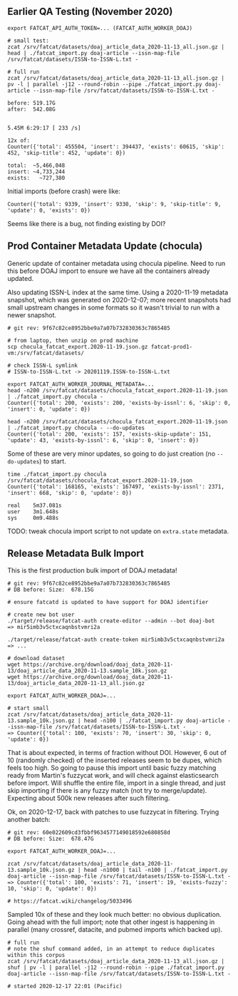 
## Earlier QA Testing (November 2020)

    export FATCAT_API_AUTH_TOKEN=... (FATCAT_AUTH_WORKER_DOAJ)

    # small test:
    zcat /srv/fatcat/datasets/doaj_article_data_2020-11-13_all.json.gz | head | ./fatcat_import.py doaj-article --issn-map-file /srv/fatcat/datasets/ISSN-to-ISSN-L.txt -

    # full run
    zcat /srv/fatcat/datasets/doaj_article_data_2020-11-13_all.json.gz | pv -l | parallel -j12 --round-robin --pipe ./fatcat_import.py doaj-article --issn-map-file /srv/fatcat/datasets/ISSN-to-ISSN-L.txt -

    before: 519.17G
    after:  542.08G


    5.45M 6:29:17 [ 233 /s]

    12x of:
    Counter({'total': 455504, 'insert': 394437, 'exists': 60615, 'skip': 452, 'skip-title': 452, 'update': 0})

    total:  ~5,466,048
    insert: ~4,733,244 
    exists:   ~727,380

Initial imports (before crash) were like:

    Counter({'total': 9339, 'insert': 9330, 'skip': 9, 'skip-title': 9, 'update': 0, 'exists': 0})

Seems like there is a bug, not finding existing by DOI?

## Prod Container Metadata Update (chocula)

Generic update of container metadata using chocula pipeline. Need to run this
before DOAJ import to ensure we have all the containers already updated.

Also updating ISSN-L index at the same time. Using a 2020-11-19 metadata
snapshot, which was generated on 2020-12-07; more recent snapshots had small
upstream changes in some formats so it wasn't trivial to run with a newer
snapshot.

    # git rev: 9f67c82ce8952bbe9a7a07b732830363c7865485

    # from laptop, then unzip on prod machine
    scp chocula_fatcat_export.2020-11-19.json.gz fatcat-prod1-vm:/srv/fatcat/datasets/

    # check ISSN-L symlink
    # ISSN-to-ISSN-L.txt -> 20201119.ISSN-to-ISSN-L.txt

    export FATCAT_AUTH_WORKER_JOURNAL_METADATA=...
    head -n200 /srv/fatcat/datasets/chocula_fatcat_export.2020-11-19.json | ./fatcat_import.py chocula -
    Counter({'total': 200, 'exists': 200, 'exists-by-issnl': 6, 'skip': 0, 'insert': 0, 'update': 0})

    head -n200 /srv/fatcat/datasets/chocula_fatcat_export.2020-11-19.json | ./fatcat_import.py chocula - --do-updates
    Counter({'total': 200, 'exists': 157, 'exists-skip-update': 151, 'update': 43, 'exists-by-issnl': 6, 'skip': 0, 'insert': 0})

Some of these are very minor updates, so going to do just creation (no
`--do-updates`) to start.

    time ./fatcat_import.py chocula /srv/fatcat/datasets/chocula_fatcat_export.2020-11-19.json
    Counter({'total': 168165, 'exists': 167497, 'exists-by-issnl': 2371, 'insert': 668, 'skip': 0, 'update': 0})

    real    5m37.081s
    user    3m1.648s
    sys     0m9.488s

TODO: tweak chocula import script to not update on `extra.state` metadata.


## Release Metadata Bulk Import

This is the first production bulk import of DOAJ metadata!

    # git rev: 9f67c82ce8952bbe9a7a07b732830363c7865485
    # DB before: Size:  678.15G

    # ensure fatcatd is updated to have support for DOAJ identifier

    # create new bot user
    ./target/release/fatcat-auth create-editor --admin --bot doaj-bot
    => mir5imb3v5ctxcaqnbstvmri2a

    ./target/release/fatcat-auth create-token mir5imb3v5ctxcaqnbstvmri2a
    => ...

    # download dataset
    wget https://archive.org/download/doaj_data_2020-11-13/doaj_article_data_2020-11-13.sample_10k.json.gz
    wget https://archive.org/download/doaj_data_2020-11-13/doaj_article_data_2020-11-13_all.json.gz

    export FATCAT_AUTH_WORKER_DOAJ=...

    # start small
    zcat /srv/fatcat/datasets/doaj_article_data_2020-11-13.sample_10k.json.gz | head -n100 | ./fatcat_import.py doaj-article --issn-map-file /srv/fatcat/datasets/ISSN-to-ISSN-L.txt -
    => Counter({'total': 100, 'exists': 70, 'insert': 30, 'skip': 0, 'update': 0})

That is about expected, in terms of fraction without DOI. However, 6 out of 10
(randomly checked) of the inserted releases seem to be dupes, which feels too
high. So going to pause this import until basic fuzzy matching ready from
Martin's fuzzycat work, and will check against elasticsearch before import.
Will shuffle the entire file, import in a single thread, and just skip
importing if there is any fuzzy match (not try to merge/update). Expecting
about 500k new releases after such filtering.

Ok, on 2020-12-17, back with patches to use fuzzycat in filtering. Trying
another batch:

    # git rev: 60e022609cd3fbbf9634577149018592e680858d
    # DB before: Size:  678.47G

    export FATCAT_AUTH_WORKER_DOAJ=...

    zcat /srv/fatcat/datasets/doaj_article_data_2020-11-13.sample_10k.json.gz | head -n1000 | tail -n100 | ./fatcat_import.py doaj-article --issn-map-file /srv/fatcat/datasets/ISSN-to-ISSN-L.txt -
    => Counter({'total': 100, 'exists': 71, 'insert': 19, 'exists-fuzzy': 10, 'skip': 0, 'update': 0})

    # https://fatcat.wiki/changelog/5033496

Sampled 10x of these and they look much better: no obvious duplication. Going
ahead with the full import; note that other ingest is happening in parallel
(many crossref, datacite, and pubmed imports which backed up).

    # full run
    # note the shuf command added, in an attempt to reduce duplicates within this corpus
    zcat /srv/fatcat/datasets/doaj_article_data_2020-11-13_all.json.gz | shuf | pv -l | parallel -j12 --round-robin --pipe ./fatcat_import.py doaj-article --issn-map-file /srv/fatcat/datasets/ISSN-to-ISSN-L.txt -

    # started 2020-12-17 22:01 (Pacific)
